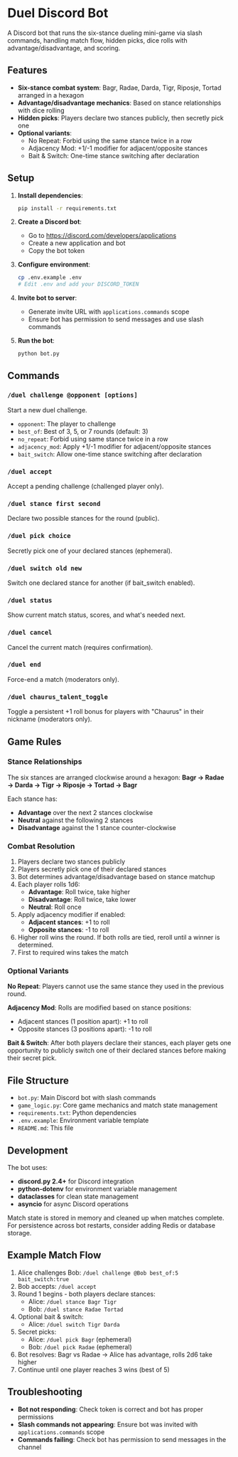 # Duel Discord Bot

A Discord bot that runs the six-stance dueling mini-game via slash commands, handling match flow, hidden picks, dice rolls with advantage/disadvantage, and scoring.

## Features

- **Six-stance combat system**: Bagr, Radae, Darda, Tigr, Riposje, Tortad arranged in a hexagon
- **Advantage/disadvantage mechanics**: Based on stance relationships with dice rolling
- **Hidden picks**: Players declare two stances publicly, then secretly pick one
- **Optional variants**:
  - No Repeat: Forbid using the same stance twice in a row
  - Adjacency Mod: +1/-1 modifier for adjacent/opposite stances
  - Bait & Switch: One-time stance switching after declaration

## Setup

1. **Install dependencies**:
   ```bash
   pip install -r requirements.txt
   ```

2. **Create a Discord bot**:
   - Go to https://discord.com/developers/applications
   - Create a new application and bot
   - Copy the bot token

3. **Configure environment**:
   ```bash
   cp .env.example .env
   # Edit .env and add your DISCORD_TOKEN
   ```

4. **Invite bot to server**:
   - Generate invite URL with `applications.commands` scope
   - Ensure bot has permission to send messages and use slash commands

5. **Run the bot**:
   ```bash
   python bot.py
   ```

## Commands

### `/duel challenge @opponent [options]`
Start a new duel challenge.
- `opponent`: The player to challenge
- `best_of`: Best of 3, 5, or 7 rounds (default: 3)
- `no_repeat`: Forbid using same stance twice in a row
- `adjacency_mod`: Apply +1/-1 modifier for adjacent/opposite stances
- `bait_switch`: Allow one-time stance switching after declaration

### `/duel accept`
Accept a pending challenge (challenged player only).

### `/duel stance first second`
Declare two possible stances for the round (public).

### `/duel pick choice`
Secretly pick one of your declared stances (ephemeral).

### `/duel switch old new`
Switch one declared stance for another (if bait_switch enabled).

### `/duel status`
Show current match status, scores, and what's needed next.

### `/duel cancel`
Cancel the current match (requires confirmation).

### `/duel end`
Force-end a match (moderators only).

### `/duel chaurus_talent_toggle`
Toggle a persistent +1 roll bonus for players with "Chaurus" in their nickname (moderators only).

## Game Rules

### Stance Relationships
The six stances are arranged clockwise around a hexagon:
**Bagr → Radae → Darda → Tigr → Riposje → Tortad → Bagr**

Each stance has:
- **Advantage** over the next 2 stances clockwise
- **Neutral** against the following 2 stances
- **Disadvantage** against the 1 stance counter-clockwise

### Combat Resolution
1. Players declare two stances publicly
2. Players secretly pick one of their declared stances
3. Bot determines advantage/disadvantage based on stance matchup
4. Each player rolls 1d6:
   - **Advantage**: Roll twice, take higher
   - **Disadvantage**: Roll twice, take lower
   - **Neutral**: Roll once
5. Apply adjacency modifier if enabled:
   - **Adjacent stances**: +1 to roll
   - **Opposite stances**: -1 to roll
6. Higher roll wins the round. If both rolls are tied, reroll until a winner is determined.
7. First to required wins takes the match

### Optional Variants

**No Repeat**: Players cannot use the same stance they used in the previous round.

**Adjacency Mod**: Rolls are modified based on stance positions:
- Adjacent stances (1 position apart): +1 to roll
- Opposite stances (3 positions apart): -1 to roll

**Bait & Switch**: After both players declare their stances, each player gets one opportunity to publicly switch one of their declared stances before making their secret pick.

## File Structure

- `bot.py`: Main Discord bot with slash commands
- `game_logic.py`: Core game mechanics and match state management
- `requirements.txt`: Python dependencies
- `.env.example`: Environment variable template
- `README.md`: This file

## Development

The bot uses:
- **discord.py 2.4+** for Discord integration
- **python-dotenv** for environment variable management
- **dataclasses** for clean state management
- **asyncio** for async Discord operations

Match state is stored in memory and cleaned up when matches complete. For persistence across bot restarts, consider adding Redis or database storage.

## Example Match Flow

1. Alice challenges Bob: `/duel challenge @Bob best_of:5 bait_switch:true`
2. Bob accepts: `/duel accept`
3. Round 1 begins - both players declare stances:
   - Alice: `/duel stance Bagr Tigr`
   - Bob: `/duel stance Radae Tortad`
4. Optional bait & switch:
   - Alice: `/duel switch Tigr Darda`
5. Secret picks:
   - Alice: `/duel pick Bagr` (ephemeral)
   - Bob: `/duel pick Radae` (ephemeral)
6. Bot resolves: Bagr vs Radae → Alice has advantage, rolls 2d6 take higher
7. Continue until one player reaches 3 wins (best of 5)

## Troubleshooting

- **Bot not responding**: Check token is correct and bot has proper permissions
- **Slash commands not appearing**: Ensure bot was invited with `applications.commands` scope
- **Commands failing**: Check bot has permission to send messages in the channel
